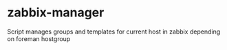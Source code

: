 # zabbix-manager
Script manages groups and templates for current host in zabbix depending on foreman hostgroup
